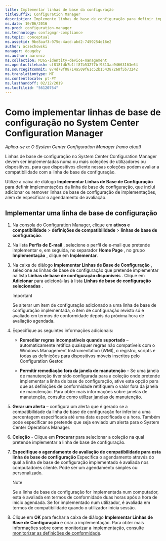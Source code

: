 ```yaml
---
title: Implementar linhas de base da configuração
titleSuffix: Configuration Manager
description: Implemente linhas de base de configuração para definir implementações da linha de base de configuração e para adicionar ou remover linhas de base de configuração de implementações.
ms.date: 10/06/2016
ms.prod: configuration-manager
ms.technology: configmgr-compliance
ms.topic: conceptual
ms.assetid: 9be8aaf3-075e-4acd-abd2-7459254e16e2
author: aczechowski
manager: dougeby
ms.author: aaroncz
ms.collection: M365-identity-device-management
ms.openlocfilehash: cf818fdb7b1ff87b53277bf9313aa94663163e64
ms.sourcegitcommit: 874d78f08714a509f61c52b154387268f5b73242
ms.translationtype: MT
ms.contentlocale: pt-PT
ms.lasthandoff: 02/12/2019
ms.locfileid: "56120764"
---
```

# <a name="how-to-deploy-configuration-baselines-in-system-center-configuration-manager"></a>Como implementar linhas de base de configuração no System Center Configuration Manager

*Aplica-se a: O System Center Configuration Manager (ramo atual)*

Linhas de base de configuração no System Center Configuration Manager devem ser implementadas numa ou mais coleções de utilizadores ou dispositivos, para que dispositivos cliente nessas coleções podem avaliar a compatibilidade com a linha de base de configuração.  

Utilize a caixa de diálogo **Implementar Linhas de Base de Configuração** para definir implementações da linha de base de configuração, que inclui adicionar ou remover linhas de base de configuração de implementações, além de especificar o agendamento de avaliação.  

## <a name="deploy-a-configuration-baseline"></a>Implementar uma linha de base de configuração  

1.  Na consola do Configuration Manager, clique em **ativos e compatibilidade** > **definições de compatibilidade** > **linhas de base de configuração**.  

3.  Na lista **Perfis de E-mail** , selecione o perfil de e-mail que pretende implementar e, em seguida, no separador **Home Page** , no grupo **Implementação** , clique em **Implementar**.  

4.  Na caixa de diálogo **Implementar Linhas de Base de Configuração** , selecione as linhas de base de configuração que pretende implementar na lista **Linhas de base de configuração disponíveis** . Clique em **Adicionar** para adicioná-las à lista **Linhas de base de configuração selecionadas** .  

    > [!IMPORTANT]  
    >  Se alterar um item de configuração adicionado a uma linha de base de configuração implementada, o item de configuração revisto só é avaliado em termos de conformidade depois da próxima hora de avaliação agendada.  

5.  Especifique as seguintes informações adicionais:  

    -   **Remediar regras incompatíveis quando suportado** – automaticamente retifica quaisquer regras não compatíveis com o Windows Management Instrumentation (WMI), o registro, scripts e todas as definições para dispositivos móveis inscritos pelo Configuration Gestor.  

    -   **Permitir remediação fora da janela de manutenção** – Se uma janela de manutenção tiver sido configurada para a coleção onde pretende implementar a linha de base de configuração, ative esta opção para que as definições de conformidade retifiquem o valor fora da janela de manutenção. Para obter mais informações sobre janelas de manutenção, consulte [como utilizar janelas de manutenção](/sccm/core/clients/manage/collections/use-maintenance-windows).  

6.  **Gerar um alerta** – configura um alerta que é gerado se a compatibilidade da linha de base de configuração for inferior a uma percentagem especificada até uma data especificada e a hora. Também pode especificar se pretende que seja enviado um alerta para o System Center Operations Manager.  

7.  **Coleção** - Clique em **Procurar** para selecionar a coleção na qual pretende implementar a linha de base de configuração.  

8.  **Especifique o agendamento de avaliação de compatibilidade para esta linha de base de configuração** Especifica o agendamento através do qual a linha de base de configuração implementado é avaliada nos computadores cliente. Pode ser um agendamento simples ou personalizado.  

    > [!NOTE]  
    >  Se a linha de base de configuração for implementada num computador, esta é avaliada em termos de conformidade duas horas após a hora de início agendada. Se for implementado num utilizador, é avaliada em termos de compatibilidade quando o utilizador inicia sessão.  

9. Clique em **OK** para fechar a caixa de diálogo **Implementar Linhas de Base de Configuração** e criar a implementação. Para obter mais informações sobre como monitorizar a implementação, consulte [monitorizar as definições de conformidade](/sccm/compliance/deploy-use/monitor-compliance-settings).  

